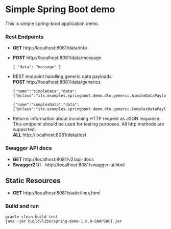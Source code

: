 # Simple Spring Boot demo
This is simple spring-boot application demo. 

### Rest Endpoints
* __GET__ http://localhost:8081/data/info
* __POST__ http://localhost:8081/data/message 
  ```
  { "data": "message" }
  ```

* REST endpoint handling generic data payloads  
  __POST__ http://localhost:8081/data/generics
  ```
  {"name":"simpleData","data":{"@class":"itx.examples.springboot.demo.dto.generic.SimpleDataPayload","simpleData":"simple"}}
  ```
  ```
  {"name":"complexData","data":{"@class":"itx.examples.springboot.demo.dto.generic.ComplexDataPayload","complexData":"complex"}}
  ```
* Returns information about incoming HTTP request as JSON response. This endpoint should be used for testing purposes.
  All http methods are supported.      
  __ALL__ http://localhost:8081/data/test 
  
### Swagger API docs
* __GET__ http://localhost:8081/v2/api-docs
* __Swagger2 UI__ - http://localhost:8081/swagger-ui.html

## Static Resources
* __GET__ http://localhost:8081/static/inex.html

### Build and run
```
gradle clean build test
java -jar build/libs/spring-demo-1.0.0-SNAPSHOT.jar
```
